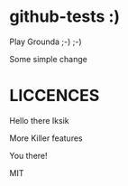 github-tests :)
============
 
Play Grounda ;-) ;-)
 
Some simple change
 
# LICCENCES
 
Hello there Iksik

More Killer features

You there!

 
MIT